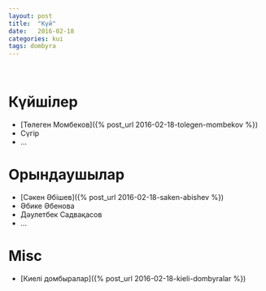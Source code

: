 ```yaml
---
layout: post
title:  "Күй"
date:   2016-02-18
categories: kui
tags: dombyra
---
```

<br>

# Күйшілер

- [Төлеген Момбеков]({% post_url 2016-02-18-tolegen-mombekov %})
- Сүгір
- ... 

# Орындаушылар

- [Сәкен Әбішев]({% post_url 2016-02-18-saken-abishev %})
- Әбике Әбенова
- Дәулетбек Садвақасов
- ...

# Misc

- [Киелі домбыралар]({% post_url 2016-02-18-kieli-dombyralar %})

